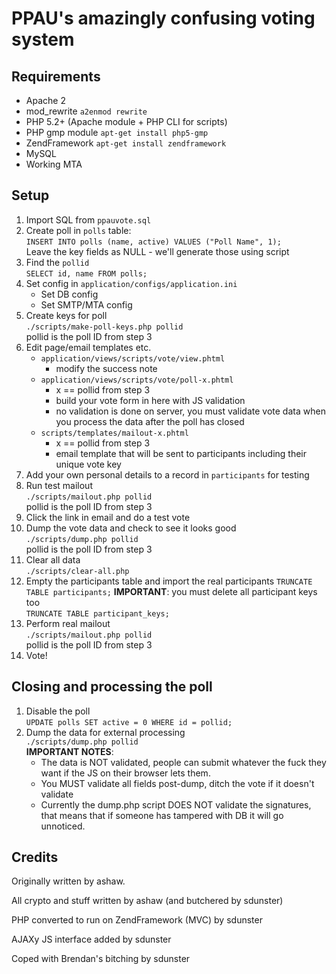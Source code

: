 PPAU's amazingly confusing voting system
========================================

Requirements
------------

*   Apache 2
*   mod_rewrite `a2enmod rewrite`
*   PHP 5.2+ (Apache module + PHP CLI for scripts)
*   PHP gmp module `apt-get install php5-gmp`
*   ZendFramework `apt-get install zendframework`
*   MySQL
*   Working MTA

Setup
-----

1.  Import SQL from `ppauvote.sql`
2.  Create poll in `polls` table:  
    `INSERT INTO polls (name, active) VALUES ("Poll Name", 1);`  
    Leave the key fields as NULL - we'll generate those using script
3.  Find the `pollid`  
    `SELECT id, name FROM polls;`
4.  Set config in `application/configs/application.ini`
    * Set DB config
    * Set SMTP/MTA config
5.  Create keys for poll  
    `./scripts/make-poll-keys.php pollid`  
    pollid is the poll ID from step 3
6.  Edit page/email templates etc.
    * `application/views/scripts/vote/view.phtml`
        * modify the success note
    * `application/views/scripts/vote/poll-x.phtml`
        * x == pollid from step 3
        * build your vote form in here with JS validation
        * no validation is done on server, you must validate vote data when you process
          the data after the poll has closed
    * `scripts/templates/mailout-x.phtml`
        * x == pollid from step 3
        * email template that will be sent to participants including their unique vote key
7.  Add your own personal details to a record in `participants` for testing
8.  Run test mailout  
    `./scripts/mailout.php pollid`  
    pollid is the poll ID from step 3
9.  Click the link in email and do a test vote
10. Dump the vote data and check to see it looks good  
    `./scripts/dump.php pollid`  
    pollid is the poll ID from step 3
11. Clear all data  
    `./scripts/clear-all.php`  
12. Empty the participants table and import the real participants
    `TRUNCATE TABLE participants;`
    __IMPORTANT__: you must delete all participant keys too  
    `TRUNCATE TABLE participant_keys;`
13. Perform real mailout  
    `./scripts/mailout.php pollid`  
    pollid is the poll ID from step 3
14. Vote!

Closing and processing the poll
-------------------------------

1.  Disable the poll  
    `UPDATE polls SET active = 0 WHERE id = pollid;`
2.  Dump the data for external processing  
    `./scripts/dump.php pollid`  
    __IMPORTANT NOTES__:
    *   The data is NOT validated, people can submit whatever the fuck they want if the JS on their browser lets them.
    *   You MUST validate all fields post-dump, ditch the vote if it doesn't validate
    *   Currently the dump.php script DOES NOT validate the signatures, 
        that means that if someone has tampered with DB it will go unnoticed.

Credits
-------

Originally written by ashaw.

All crypto and stuff written by ashaw (and butchered by sdunster)


PHP converted to run on ZendFramework (MVC) by sdunster

AJAXy JS interface added by sdunster

Coped with Brendan's bitching by sdunster

